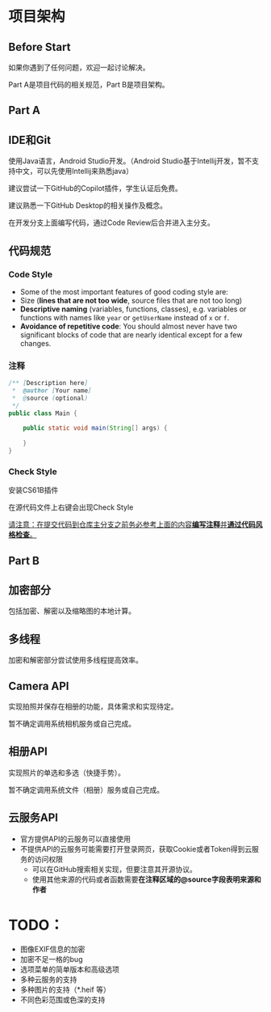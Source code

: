 #  项目架构

## Before Start

如果你遇到了任何问题，欢迎一起讨论解决。

Part A是项目代码的相关规范，Part B是项目架构。

## Part A

## IDE和Git

使用Java语言，Android Studio开发。（Android Studio基于Intellij开发，暂不支持中文，可以先使用Intellij来熟悉java）

建议尝试一下GitHub的Copilot插件，学生认证后免费。

建议熟悉一下GitHub Desktop的相关操作及概念。

在开发分支上面编写代码，通过Code Review后合并进入主分支。

## 代码规范

### Code Style

- Some of the most important features of good coding style are:
- Size (**lines that are not too wide**, source files that are not too long)
- **Descriptive naming** (variables, functions, classes), e.g. variables or functions with names like `year` or `getUserName` instead of `x` or `f`.
- **Avoidance of repetitive code**: You should almost never have two significant blocks of code that are nearly identical except for a few changes.

### 注释

```java
/** [Description here]
 *  @author [Your name]
 *  @source (optional)
 */
public class Main {
    
    public static void main(String[] args) {
        
    }
}
```

### Check Style

安装CS61B插件

在源代码文件上右键会出现Check Style

<u>请注意：在提交代码到仓库主分支之前务必参考上面的内容**编写注释**并**通过代码风格检查**。</u>

## Part B

## 加密部分

包括加密、解密以及缩略图的本地计算。

## 多线程

加密和解密部分尝试使用多线程提高效率。

## Camera API

实现拍照并保存在相册的功能，具体需求和实现待定。

暂不确定调用系统相机服务或自己完成。

## 相册API

实现照片的单选和多选（快捷手势）。

暂不确定调用系统文件（相册）服务或自己完成。

## 云服务API

- 官方提供API的云服务可以直接使用
- 不提供API的云服务可能需要打开登录网页，获取Cookie或者Token得到云服务的访问权限
  - 可以在GitHub搜索相关实现，但要注意其开源协议。
  - 使用其他来源的代码或者函数需要**在注释区域的@source字段表明来源和作者**

# TODO：

- 图像EXIF信息的加密
- 加密不足一格的bug
- 选项菜单的简单版本和高级选项
- 多种云服务的支持
- 多种图片的支持（*.heif 等）
- 不同色彩范围或色深的支持